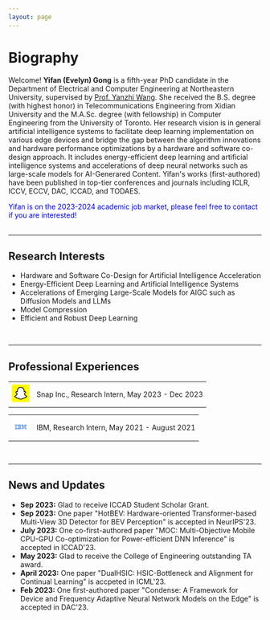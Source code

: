 ```yaml
---
layout: page
---
```


# Biography


Welcome! **Yifan (Evelyn) Gong** is a fifth-year PhD candidate in the Department of Electrical and Computer Engineering at Northeastern University, supervised by [Prof. Yanzhi Wang](https://web.northeastern.edu/yanzhiwang/#_ga=2.133348103.863566394.1694570386-1581901161.1692209067). She received the B.S. degree (with highest honor) in Telecommunications Engineering from Xidian University and the M.A.Sc. degree (with fellowship) in Computer Engineering from the University of Toronto. Her research vision is in general artificial intelligence systems to facilitate deep learning implementation on various edge devices and bridge the gap between the algorithm innovations and hardware performance optimizations by a hardware and software co-design approach. It includes energy-efficient deep learning and artificial intelligence systems and accelerations of deep neural networks such as large-scale models for AI-Generared Content. Yifan's works (first-authored) have been published in top-tier conferences and journals including ICLR, ICCV, ECCV, DAC, ICCAD, and TODAES. 

<font color="#0000dd">Yifan is on the 2023-2024 academic job market, please feel free to contact if you are interested!</font><br /> 
<br>

---

## Research Interests

- Hardware and Software Co-Design for Artificial Intelligence Acceleration
- Energy-Efficient Deep Learning and Artificial Intelligence Systems
- Accelerations of Emerging Large-Scale Models for AIGC such as Diffusion Models and LLMs
- Model Compression
- Efficient and Robust Deep Learning



<br>

---

## Professional Experiences

<div align="left">
<table rules="none">
<tr>
<td>
  <img src="images/snap_logo.jpeg" style="zoom:35%"  alt="图片名称"/>
</td>
<td>
  <p> Snap Inc., Research Intern, May 2023 - Dec 2023  </p>
  <p> </p>
</td>
</tr>
</table>    
</div>

<div align="left">
<table rules="none">
<tr>
<td>
  <img src="images/ibm_logo.jpeg" style="zoom:35%"  alt="图片名称"/>

</td>
<td>
  <p> IBM,  Research Intern, May 2021 - August 2021 </p>
  <p> </p>
</td>
</tr>
</table>    
</div>



<br>



---

## News and Updates

- **Sep 2023:** Glad to receive ICCAD Student Scholar Grant.
- **Sep 2023:** One paper "HotBEV: Hardware-oriented Transformer-based Multi-View 3D Detector for BEV Perception" is accepted in NeurIPS'23.
- **July 2023:** One co-first-authored paper "MOC: Multi-Objective Mobile CPU-GPU Co-optimization for Power-efficient DNN Inference" is accepted in ICCAD'23.
- **May 2023:** Glad to receive the College of Engineering outstanding TA award.
- **April 2023:** One paper "DualHSIC: HSIC-Bottleneck and Alignment for Continual Learning" is accpeted in ICML'23.
- **Feb 2023:** One first-authored paper "Condense: A Framework for Device and Frequency Adaptive Neural Network Models on the Edge" is accepted in DAC'23.
